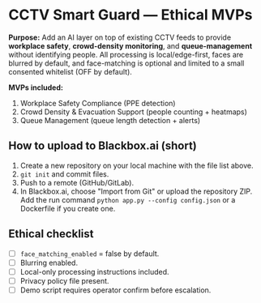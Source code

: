 # CCTV Smart Guard — Ethical MVPs

**Purpose:** Add an AI layer on top of existing CCTV feeds to provide **workplace safety**, **crowd-density monitoring**, and **queue-management** without identifying people. All processing is local/edge-first, faces are blurred by default, and face-matching is optional and limited to a small consented whitelist (OFF by default).

**MVPs included:**
1. Workplace Safety Compliance (PPE detection)
2. Crowd Density & Evacuation Support (people counting + heatmaps)
3. Queue Management (queue length detection + alerts)

## How to upload to Blackbox.ai (short)
1. Create a new repository on your local machine with the file list above.
2. `git init` and commit files.
3. Push to a remote (GitHub/GitLab).
4. In Blackbox.ai, choose "Import from Git" or upload the repository ZIP. Add the run command `python app.py --config config.json` or a Dockerfile if you create one.

## Ethical checklist
* [ ] `face_matching_enabled` = false by default.
* [ ] Blurring enabled.
* [ ] Local-only processing instructions included.
* [ ] Privacy policy file present.
* [ ] Demo script requires operator confirm before escalation.